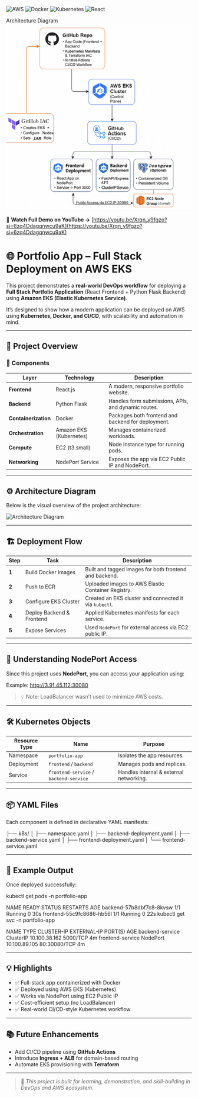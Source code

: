 ![AWS](https://img.shields.io/badge/AWS-EKS-orange)
![Docker](https://img.shields.io/badge/Docker-Enabled-blue)
![Kubernetes](https://img.shields.io/badge/Kubernetes-Active-326ce5)
![React](https://img.shields.io/badge/Frontend-React.js-61dafb)

Architecture Diagram
![Architecture Diagram](Architecture%20Diagram.png)


🎥 **Watch Full Demo on YouTube →** [https://youtu.be/Xrqn_y9fgzo?si=6zq4Ddagqnwcu9aK](https://youtu.be/Xrqn_y9fgzo?si=6zq4Ddagqnwcu9aK)

# 🌐 Portfolio App – Full Stack Deployment on AWS EKS

This project demonstrates a **real-world DevOps workflow** for deploying a **Full Stack Portfolio Application** (React Frontend + Python Flask Backend) using **Amazon EKS (Elastic Kubernetes Service)**.

It’s designed to show how a modern application can be deployed on AWS using **Kubernetes, Docker, and CI/CD**, with scalability and automation in mind.

---

## 🚀 Project Overview

### 🧩 Components
| Layer | Technology | Description |
|-------|-------------|--------------|
| **Frontend** | React.js | A modern, responsive portfolio website. |
| **Backend** | Python Flask | Handles form submissions, APIs, and dynamic routes. |
| **Containerization** | Docker | Packages both frontend and backend for deployment. |
| **Orchestration** | Amazon EKS (Kubernetes) | Manages containerized workloads. |
| **Compute** | EC2 (t3.small) | Node instance type for running pods. |
| **Networking** | NodePort Service | Exposes the app via EC2 Public IP and NodePort. |

---

## ⚙️ Architecture Diagram

Below is the visual overview of the project architecture:

![Architecture Diagram](A_flowchart-style_architecture_diagram_illustrates.png)

---

## 🏗️ Deployment Flow

| Step | Task | Description |
|------|------|--------------|
| **1** | Build Docker Images | Built and tagged images for both frontend and backend. |
| **2** | Push to ECR | Uploaded images to AWS Elastic Container Registry. |
| **3** | Configure EKS Cluster | Created an EKS cluster and connected it via `kubectl`. |
| **4** | Deploy Backend & Frontend | Applied Kubernetes manifests for each service. |
| **5** | Expose Services | Used `NodePort` for external access via EC2 public IP. |

---

## 🧠 Understanding NodePort Access

Since this project uses **NodePort**, you can access your application using:

Example: http://3.91.45.112:30080


> 💡 Note: LoadBalancer wasn’t used to minimize AWS costs.

---

## 🛠️ Kubernetes Objects

| Resource Type | Name | Purpose |
|----------------|------|----------|
| Namespace | `portfolio-app` | Isolates the app resources. |
| Deployment | `frontend` / `backend` | Manages pods and replicas. |
| Service | `frontend-service` / `backend-service` | Handles internal & external networking. |

---

## 📦 YAML Files

Each component is defined in declarative YAML manifests:

├── k8s/
│ ├── namespace.yaml
│ ├── backend-deployment.yaml
│ ├── backend-service.yaml
│ ├── frontend-deployment.yaml
│ └── frontend-service.yaml


---

## 🧩 Example Output

Once deployed successfully:

kubectl get pods -n portfolio-app

NAME READY STATUS RESTARTS AGE
backend-57b8dbf7c8-8kvsw 1/1 Running 0 30s
frontend-55c9fc8686-hb56l 1/1 Running 0 22s
kubectl get svc -n portfolio-app

NAME TYPE CLUSTER-IP EXTERNAL-IP PORT(S) AGE
backend-service ClusterIP 10.100.38.162 <none> 5000/TCP 4m
frontend-service NodePort 10.100.89.105 <none> 80:30080/TCP 4m


---

## 💡 Highlights

- ✅ Full-stack app containerized with Docker  
- ✅ Deployed using AWS EKS (Kubernetes)  
- ✅ Works via NodePort using EC2 Public IP  
- ✅ Cost-efficient setup (no LoadBalancer)  
- ✅ Real-world CI/CD-style Kubernetes workflow  

---

## 📚 Future Enhancements

- Add CI/CD pipeline using **GitHub Actions**  
- Introduce **Ingress + ALB** for domain-based routing  
- Automate EKS provisioning with **Terraform**

---

> 🌱 *This project is built for learning, demonstration, and skill-building in DevOps and AWS ecosystem.*


